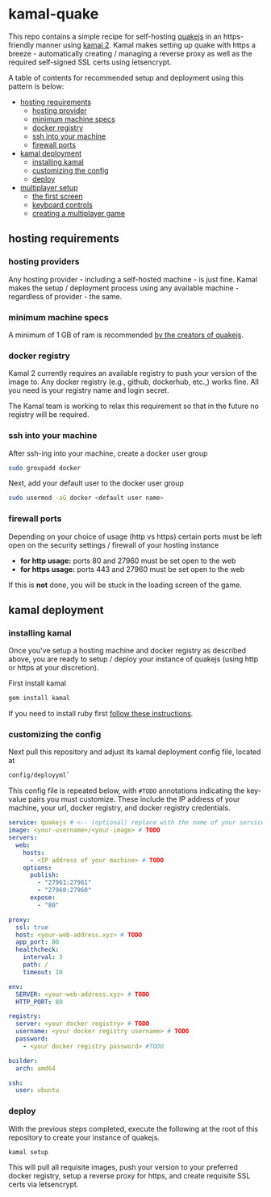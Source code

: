 # kamal-quake

This repo contains a simple recipe for self-hosting [quakejs](https://github.com/inolen/quakejs) in an https-friendly manner using [kamal 2](https://kamal-deploy.org/). Kamal makes setting up quake with https a breeze - automatically creating / managing a reverse proxy as well as the required self-signed SSL certs using letsencrypt.

A table of contents for recommended setup and deployment using this pattern is below:

- [hosting requirements](#hosting-requirements)
  - [hosting provider](#hosting-provider)
  - [minimum machine specs](#minimum-machine-specs)
  - [docker registry](#docker-registry)
  - [ssh into your machine](#ssh-into-your-machine)
  - [firewall ports](#firewall-ports)
- [kamal deployment](#kamal-deployment)
  - [installing kamal](#installing-kamal)
  - [customizing the config](#customizing-the-config)
  - [deploy](#deploy)
- [multiplayer setup](#multiplayer-setup)
  - [the first screen](#the-first-screen)
  - [keyboard controls](#keyboard-controls)
  - [creating a multiplayer game](#creating-a-multiplayer-game)

## hosting requirements

### hosting providers

Any hosting provider - including a self-hosted machine - is just fine. Kamal makes the setup / deployment process using any available machine - regardless of provider - the same.

### minimum machine specs

A minimum of 1 GB of ram is recommended [by the creators of quakejs](https://github.com/inolen/quakejs).

### docker registry

Kamal 2 currently requires an available registry to push your version of the image to. Any docker registry (e.g., github, dockerhub, etc.,) works fine. All you need is your registry name and login secret.

The Kamal team is working to relax this requirement so that in the future no registry will be required.

### ssh into your machine

After ssh-ing into your machine, create a docker user group

```bash
sudo groupadd docker
```

Next, add your default user to the docker user group

```bash
sudo usermod -aG docker <default user name>
```

### firewall ports

Depending on your choice of usage (http vs https) certain ports must be left open on the security settings / firewall of your hosting instance

- **for http usage:** ports 80 and 27960 must be set open to the web
- **for https usage:** ports 443 and 27960 must be set open to the web

If this is **not** done, you will be stuck in the loading screen of the game.

## kamal deployment

### installing kamal

Once you've setup a hosting machine and docker registry as described above, you are ready to setup / deploy your instance of quakejs (using http or https at your discretion).

First install kamal

```bash
gem install kamal
```

If you need to install ruby first [follow these instructions](https://www.ruby-lang.org/en/documentation/installation/).

### customizing the config

Next pull this repository and adjust its kamal deployment config file, located at

```bash
config/deployyml`
```

This config file is repeated below, with `#TODO` annotations indicating the key-value pairs you must customize. These include the IP address of your machine, your url, docker registry, and docker registry credentials.

```yaml
service: quakejs # <-- (optional) replace with the name of your service
image: <your-username>/<your-image> # TODO
servers:
  web:
    hosts:
      - <IP address of your machine> # TODO
    options:
      publish:
        - "27961:27961"
        - "27960:27960"
      expose:
        - "80"

proxy:
  ssl: true
  host: <your-web-address.xyz> # TODO
  app_port: 80
  healthcheck:
    interval: 3
    path: /
    timeout: 10

env:
  SERVER: <your-web-address.xyz> # TODO
  HTTP_PORT: 80

registry:
  server: <your docker registry> # TODO
  username: <your docker registry username> # TODO
  password:
    - <your docker registry password> #TODO

builder:
  arch: amd64

ssh:
  user: ubuntu
```

### deploy

With the previous steps completed, execute the following at the root of this repository to create your instance of quakejs.

```bash
kamal setup
```

This will pull all requisite images, push your version to your preferred docker registry, setup a reverse proxy for https, and create requisite SSL certs via letsencrypt.
